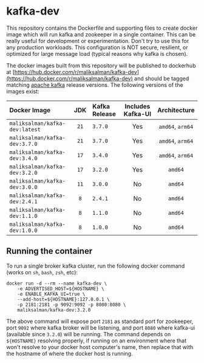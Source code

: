 # kafka-dev

This repository contains the Dockerfile and supporting files to create docker image which will run kafka and zookeeper in a single container. This can be really useful for development or experimentation. Don't try to use this for any production workloads. This configuration is NOT secure, resilient, or optimized for large message load (typical reasons why kafka is chosen).

The docker images built from this repository will be published to dockerhub at [https://hub.docker.com/r/maliksalman/kafka-dev](https://hub.docker.com/r/maliksalman/kafka-dev) and should be tagged matching [apache kafka](https://kafka.apache.org/downloads) release versions. The following versions of the images exist:

| Docker Image | JDK | Kafka Release | Includes Kafka-UI | Architecture |
| :------------| :--: | :------------ | :--: | :--: |
|  `maliksalman/kafka-dev:latest` | `21` | `3.7.0` | Yes | `amd64`, `arm64` |
|  `maliksalman/kafka-dev:3.7.0` | `21` | `3.7.0` | Yes | `amd64`, `arm64` |
|  `maliksalman/kafka-dev:3.4.0` | `17` | `3.4.0` | Yes | `amd64`, `arm64` |
|  `maliksalman/kafka-dev:3.2.0` | `17` | `3.2.0` | Yes | `amd64` |
|  `maliksalman/kafka-dev:3.0.0` | `11` | `3.0.0` | No | `amd64` |
|  `maliksalman/kafka-dev:2.4.1` | `8` | `2.4.1` | No | `amd64` |
|  `maliksalman/kafka-dev:1.1.0` | `8` | `1.1.0` | No | `amd64` |
|  `maliksalman/kafka-dev:1.0.0` | `8` | `1.0.0` | No | `amd64` |

## Running the container

To run a single broker kafka cluster, run the following docker command (works on `sh`, `bash`, `zsh`, etc):

```
docker run -d --rm --name kafka-dev \
	-e ADVERTISED_HOST=${HOSTNAME} \
	-e ENABLE_KAFKA_UI=true \
	--add-host=${HOSTNAME}:127.0.0.1 \
	-p 2181:2181 -p 9092:9092 -p 8080:8080 \
	maliksalman/kafka-dev:3.2.0
```

The above command will expose port `2181` as standard port for zookeeper, port `9092` where kafka broker will be listening, and port `8080` where kafka-ui (available since `3.2.0`) will be running. The command depends on `${HOSTNAME}` resolving properly, if running on an environment where that won't resolve to your docker host computer's name, then replace that with the hostname of where the docker host is running.
